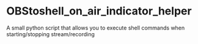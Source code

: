 # OBStoshell_on_air_indicator_helper
A small python script that allows you to execute shell commands when starting/stopping stream/recording
